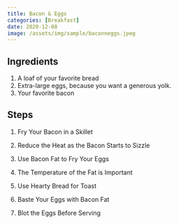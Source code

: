```yaml
---
title: Bacon & Eggs
categories: [Breakfast]
date: 2020-12-08
image: /assets/img/sample/baconneggs.jpeg
---
```


## Ingredients

1. A loaf of your favorite bread
2. Extra-large eggs, because you want a generous yolk.
3. Your favorite bacon

## Steps

1. Fry Your Bacon in a Skillet

2. Reduce the Heat as the Bacon Starts to Sizzle 

3. Use Bacon Fat to Fry Your Eggs

4. The Temperature of the Fat is Important  

5. Use Hearty Bread for Toast

6. Baste Your Eggs with Bacon Fat

7. Blot the Eggs Before Serving






